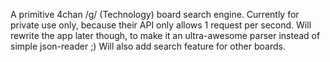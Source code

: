 A primitive 4chan /g/ (Technology) board search engine. Currently for private use only, because their API only allows 1 request per second. Will rewrite the app later though, to make it an ultra-awesome parser instead of simple json-reader ;) Will also add search feature for other boards.
